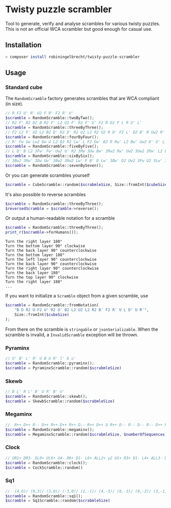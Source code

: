 # Twisty puzzle scrambler

Tool to generate, verify and analyse scrambles for various twisty puzzles. 
This is not an official WCA scrambler but good enough for casual use.

## Installation

```bash
> composer install robiningelbrecht/twisty-puzzle-scrambler
```

## Usage

### Standard cube

The `RandomScramble` factory generates scrambles that are WCA compliant (in size).

```php
// R F2 U' R' U2 F R' F2 R' U'
$scramble = RandomScramble::twoByTwo();
// R2 F' R2 D2 B R2 F' L2 U2 F' R2 F' U' F2 R D2 F L R U' L'
$scramble = RandomScramble::threeByThree();
// F2 L2 F' U2 L2 B2 D' R2 D' R2 U2 L2 R2 U2 R D' F2 L' D2 B' R Uw2 R' B2 Uw2...
$scramble = RandomScramble::fourByFour();
// R' Fw Uw Lw2 Dw U L2 B2 R2 Lw' L F2 Dw' B2 R Rw' L2 Bw' Uw2 D' U' L' Bw D...
$scramble = RandomScramble::fiveByFive();
// L D' B L2 3Fw' Fw' Uw2 U' R2 3Rw 3Uw Bw' 3Rw2 Rw' Uw2 3Uw2 3Rw' L2 Lw' D F2...
$scramble = RandomScramble::sixBySix();
// 3Bw2 3Rw' 3Dw Uw' 3Bw2 3Rw2 Lw' F B' D Lw' 3Bw' D2 Uw2 3Fw U2 3Lw' 3Dw' B Fw'...
$scramble = RandomScramble::sevenBySeven();
```

Or you can generate scrambles yourself

```php
$scramble = CubeScramble::random($scrabmleSize, Size::fromInt($cubeSize))
```

It's also possible to reverse scrambles

```php
$scramble = RandomScramble::threeByThree();
$reversedScramble = $scramble->reverse();
```

Or output a human-readable notation for a scramble

```php
$scramble = RandomScramble::threeByThree();
print_r($scramble->forHumans());
```

```
Turn the right layer 180°
Turn the bottom layer 90° clockwise
Turn the back layer 90° counterclockwise
Turn the bottom layer 180°
Turn the left layer 90° counterclockwise
Turn the back layer 90° counterclockwise
Turn the right layer 90° counterclockwise
Turn the back layer 180°
Turn the top layer 90° clockwise
Turn the right layer 180°
...
```

If you want to initialize a `Scramble` object from a given scramble, use

```php
$scramble = RandomScramble::fromNotation(
    "B D R2 U F2 U' R2 U' B2 L2 U2 L2 R2 B' F2 R' U L D' U R'",
    Size::fromInt($cubeSize)
);
```

From there on the scramble is `stringable` or `jsonSerializable`.
When the scramble is invalid, a `InvalidScramble` exception will be thrown.

### Pyraminx

```php
// U' B' L' R' U B U R' l' b u'
$scramble = RandomScramble::pyraminx();
$scramble = PyraminxScramble::random($scrabmleSize)
```

### Skewb

```php
// B L' R L' B' U R' B' U'
$scramble = RandomScramble::skewb();
$scramble = SkewbScramble::random($scrabmleSize)
```

### Megaminx

```php
//  R++ D++ R-- D++ R++ D++ R++ D-- R++ D++ U R++ D-- R-- D-- R-- D++ R++ D-- R++ D++ U...
$scramble = RandomScramble::megaminx();
$scramble = MegaminxScramble::random($scrabmleSize, $numberOfSequences)
```

### Clock

```php
// UR1+ DR3- DL0+ UL6+ U4- R6+ D1- L6+ ALL2+ y2 U1+ R3+ D1- L4+ ALL3- DR DL UL
$scramble = RandomScramble::clock();
$scramble = CockScramble::random()
```

### Sq1

```php
//  (4,0)/ (0,3)/ (3,0)/ (-3,0)/ (2,-1)/ (4,-3)/ (0,-3)/ (0,-2)/ (3,-1)/ (2,-1)/ (3,0)/ (-2,0)/ (3,0)/ (0,-5)
$scramble = RandomScramble::sq1();
$scramble = Sq1Scramble::random($scrabmleSize)
```